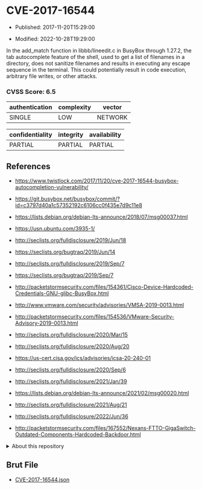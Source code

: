 # CVE-2017-16544

- Published: 2017-11-20T15:29:00

- Modified: 2022-10-28T19:29:00

In the add_match function in libbb/lineedit.c in BusyBox through 1.27.2, the tab autocomplete feature of the shell, used to get a list of filenames in a directory, does not sanitize filenames and results in executing any escape sequence in the terminal. This could potentially result in code execution, arbitrary file writes, or other attacks.

### CVSS Score: **6.5**

| authentication | complexity | vector |
| --- | --- | --- |
| SINGLE | LOW | NETWORK |

| confidentiality | integrity | availability |
| --- | --- | --- |
| PARTIAL | PARTIAL | PARTIAL |

## References

* https://www.twistlock.com/2017/11/20/cve-2017-16544-busybox-autocompletion-vulnerability/

* https://git.busybox.net/busybox/commit/?id=c3797d40a1c57352192c6106cc0f435e7d9c11e8

* https://lists.debian.org/debian-lts-announce/2018/07/msg00037.html

* https://usn.ubuntu.com/3935-1/

* http://seclists.org/fulldisclosure/2019/Jun/18

* https://seclists.org/bugtraq/2019/Jun/14

* http://seclists.org/fulldisclosure/2019/Sep/7

* https://seclists.org/bugtraq/2019/Sep/7

* http://packetstormsecurity.com/files/154361/Cisco-Device-Hardcoded-Credentials-GNU-glibc-BusyBox.html

* http://www.vmware.com/security/advisories/VMSA-2019-0013.html

* http://packetstormsecurity.com/files/154536/VMware-Security-Advisory-2019-0013.html

* http://seclists.org/fulldisclosure/2020/Mar/15

* http://seclists.org/fulldisclosure/2020/Aug/20

* https://us-cert.cisa.gov/ics/advisories/icsa-20-240-01

* http://seclists.org/fulldisclosure/2020/Sep/6

* http://seclists.org/fulldisclosure/2021/Jan/39

* https://lists.debian.org/debian-lts-announce/2021/02/msg00020.html

* http://seclists.org/fulldisclosure/2021/Aug/21

* http://seclists.org/fulldisclosure/2022/Jun/36

* http://packetstormsecurity.com/files/167552/Nexans-FTTO-GigaSwitch-Outdated-Components-Hardcoded-Backdoor.html

<details>
<summary>About this repository</summary> 

  This repository is part of the project [Live Hack CVE](https://github.com/Live-Hack-CVE). Main website can be found [www.live-hack.org](https://www.live-hack.org) 
  
  Made by [Sn0wAlice](https://github.com/Sn0wAlice) for the people that care about security and need to have a feed of the latest CVEs. Hope you enjoy it, don't forget to star the repo and follow me on [Twitter](https://twitter.com/Sn0wAlice) and [Github](https://github.com/Sn0wAlice). And that is my [personnal website](https://www.alice-snow.me/)

  - [Home Page](https://github.com/Live-Hack-CVE)
  - [Framework](https://github.com/Live-Hack-CVE/cve-framework)
  - [CVE database](https://github.com/Live-Hack-CVE/full_database)
  - [Changelog](https://github.com/Live-Hack-CVE/Changelog)
</details>

## Brut File

* [CVE-2017-16544.json](https://raw.githubusercontent.com/Live-Hack-CVE/full_database/main/cves/2017/CVE-2017-16544.json)

